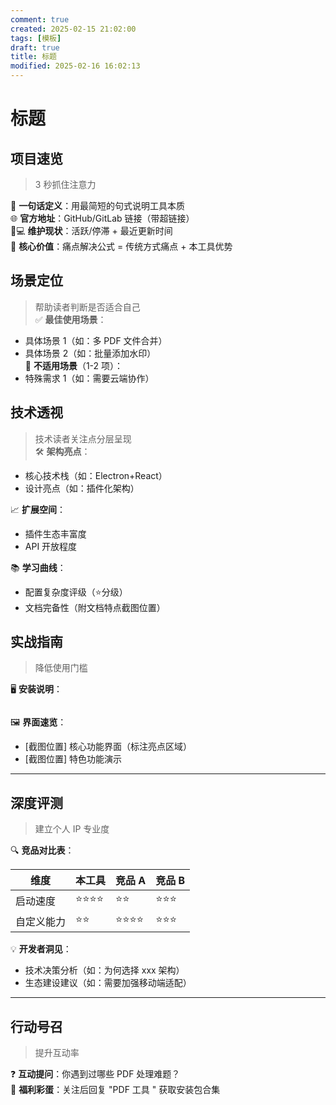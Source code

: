 ```yaml
---
comment: true
created: 2025-02-15 21:02:00
tags: [模板]
draft: true
title: 标题
modified: 2025-02-16 16:02:13
---
```


# 标题
## 项目速览
> 3 秒抓住注意力

🔖 **一句话定义**：用最简短的句式说明工具本质  
🌐 **官方地址**：GitHub/GitLab 链接（带超链接）  
👨💻 **维护现状**：活跃/停滞 + 最近更新时间  
📌 **核心价值**：痛点解决公式 = 传统方式痛点 + 本工具优势
## 场景定位
> 帮助读者判断是否适合自己  
✅ **最佳使用场景**：
* 具体场景 1（如：多 PDF 文件合并）
* 具体场景 2（如：批量添加水印）  
🚫 **不适用场景**（1-2 项）：
* 特殊需求 1（如：需要云端协作）
## 技术透视
> 技术读者关注点分层呈现  
🛠️ **架构亮点**：
* 核心技术栈（如：Electron+React）
* 设计亮点（如：插件化架构）

📈 **扩展空间**：
* 插件生态丰富度
* API 开放程度

📚 **学习曲线**：
* 配置复杂度评级（⭐️分级）
* 文档完备性（附文档特点截图位置）

## 实战指南
> 降低使用门槛

🖥️ **安装说明**：
```bash
```
🖼️ **界面速览**：
* [截图位置] 核心功能界面（标注亮点区域）
* [截图位置] 特色功能演示

---
## 深度评测
> 建立个人 IP 专业度

🔍 **竞品对比表**：

|维度|本工具|竞品 A|竞品 B|
|---|---|---|---|
|启动速度|⭐️⭐️⭐️⭐️|⭐️⭐️|⭐️⭐️⭐️|
|自定义能力|⭐️⭐️|⭐️⭐️⭐️⭐️|⭐️⭐️⭐️|

💡 **开发者洞见**：
* 技术决策分析（如：为何选择 xxx 架构）
* 生态建设建议（如：需要加强移动端适配）

---

## 行动号召
> 提升互动率

❓ **互动提问**：你遇到过哪些 PDF 处理难题？  
💬 **福利彩蛋**：关注后回复 "PDF 工具 " 获取安装包合集
